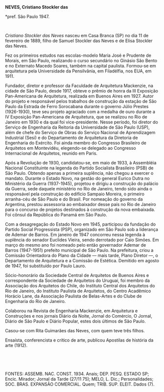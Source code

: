 **NEVES, Cristiano Stockler das**

\*pref. São Paulo 1947.

 

*Cristiano Stockler das Neves* nasceu em Casa Branca (SP) no dia 11 de
fevereiro de 1889, filho de Samuel Stockler das Neves e de Elisa
Stockler das Neves.

Fez os primeiros estudos nas escolas-modelo Maria José e Prudente de
Morais, em São Paulo, realizando o curso secundário no Ginásio São Bento
e no Externato Macedo Soares, também na capital paulista. Formou-se em
arquitetura pela Universidade da Pensilvânia, em Filadélfia, nos EUA, em
1911.

Fundador, diretor e professor da Faculdade de Arquitetura Mackenzie, na
cidade de São Paulo, desde 1917, obteve o prêmio de honra da III
Exposição Pan-Americana de Arquitetura, realizada em Buenos Aires em
1927. Autor do projeto e responsável pelos trabalhos de construção da
estação de São Paulo da Estrada de Ferro Sorocabana durante o governo
Júlio Prestes (1926-1930), teve seu projeto agraciado com a medalha de
ouro durante a IV Exposição Pan-Americana de Arquitetura, que se
realizou no Rio de Janeiro em 1930 e da qual foi vice-presidente. Nesse
período, foi diretor do Serviço de Engenharia da Reitoria da
Universidade de São Paulo (USP), além de chefe do Serviço de Obras do
Serviço Nacional de Aprendizagem Industrial (Sesi) e do Departamento de
Arquitetura da Diretoria de Engenharia do Exército. Foi ainda membro do
Congresso Brasileiro de Arquitetos em Montevidéu, elegendo-se delegado
ao Congresso Internacional de Arquitetos, reunido em Paris.

Após a Revolução de 1930, candidatou-se, em maio de 1933, à Assembléia
Nacional Constituinte na legenda do Partido Socialista Brasileiro (PSB)
de São Paulo. Obtendo apenas a primeira suplência, não chegou a exercer
o mandato. Durante o Estado Novo, na gestão do general Eurico Dutra no
Ministério da Guerra (1937-1945), projetou e dirigiu a construção do
palácio da Guerra, sede daquele ministério no Rio de Janeiro, tendo sido
ainda o responsável pela construção do edifício Sampaio Moreira, o
primeiro arranha-céu de São Paulo e do Brasil. Por nomeação do governo
da Argentina, prestou assessoria ao embaixador desse país no Rio de
Janeiro para o concurso de projetos destinados à construção da nova
embaixada. Foi cônsul da República do Panamá em São Paulo.

Com a desagregação do Estado Novo em 1945, participou da fundação do
Partido Social Progressista (PSP), organizado em São Paulo sob a
liderança de Ademar de Barros. Em janeiro de 1947 concorreu nessa
legenda à suplência do senador Euclides Vieira, sendo derrotado por Caio
Simões. Em março do mesmo ano foi nomeado pelo então governador Ademar
de Barros (1947-1951) prefeito municipal de São Paulo. Na prefeitura,
criou a Comissão Orientadora do Plano da Cidade — mais tarde, Plano
Diretor —, o Departamento de Arquitetura e a Comissão de Estética.
Demitido em agosto de 1947, foi substituído por Paulo Lauro.

Sócio-honorário da Sociedade Central de Arquitetos de Buenos Aires e
correspondente da Sociedade de Arquitetos do Uruguai, foi membro da
Associação dos Arquitetos do Chile, do Instituto Central dos Arquitetos
do Rio de Janeiro, do Instituto Paulista de Arquitetos, do Centro
Acadêmico Horácio Lane, da Associação Paulista de Belas-Artes e do Clube
de Engenharia do Rio de Janeiro.

Colaborou na Revista de Engenharia Mackenzie, em Arquitetura e
Construções e nos jornais Diário da Noite, Jornal do Comércio, O Jornal,
Diário de São Paulo e Diário Popular, estes dois últimos de São Paulo.

Casou-se com Rita Guimarães das Neves, com quem teve três filhos.

Ensaísta, conferencista e crítico de arte, publicou Apostilas de
história da arte (1912).

 

 

FONTES: ASSEMB. NAC. CONST. 1934. Anais; DEP. PESQ. ESTADO SP; Encic.
Mirador; Jornal da Tarde (27/11 75); MELO, L. Dic.; Personalidades; SOC.
BRAS. EXPANSÃO COMERCIAL. Quem; TRIB. SUP. ELEIT. Dados (7).

 
